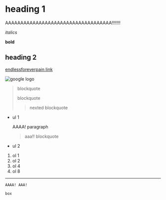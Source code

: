 # heading 1

AAAAAAAAAAAAAAAAAAAAAAAAAAAAAAAAAAA!!!!!!!

*italics*

**bold**

## heading 2

[endlessforeverpain link](https://ijding.github.io/cse15l-lab-reports/endlessforeverpain.html)


![google logo](https://www.google.ca/images/branding/googlelogo/2x/googlelogo_color_272x92dp.png)

> blockquote
> 
> blockquote
> > nexted blockquote


* ul 1

  AAAA! paragraph
  > aaa!! blockquote
  
* ul 2

1. ol 1
2. ol 2
4. ol 4
5. ol 8

---

`AAAA! AAA!`

```
box
```
